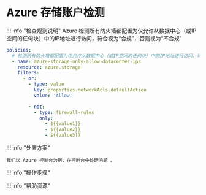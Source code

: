 # Azure 存储账户检测

!!! info "检查规则说明"
    Azure  检测所有防火墙都配置为仅允许从数据中心（或IP空间的任何块）中的IP地址进行访问，符合视为“合规”，否则视为“不合规”
    
  ```YAML
  policies:
    # 检测所有防火墙都配置为仅允许从数据中心（或IP空间的任何块）中的IP地址进行访问，符合视为“合规”，否则视为“不合规”
    - name: azure-storage-only-allow-datacenter-ips
      resource: azure.storage
      filters:
        - or:
          - type: value
            key: properties.networkAcls.defaultAction
            value: 'Allow'

          - not:
            - type: firewall-rules
              only:
                - ${{value1}}
                - ${{value2}}
                - ${{value3}}
  ```

    
!!! info "处置方案"
    
    我们以 Azure 控制台为例，在控制台中处理问题 。



!!! info "操作步骤"





!!! info "帮助资源"
    